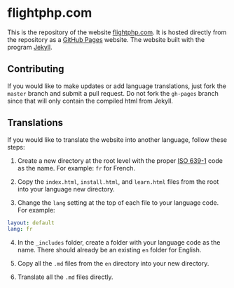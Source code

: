# flightphp.com

This is the repository of the website [flightphp.com](http://flightphp.com).
It is hosted directly from the repository as a [GitHub Pages](https://pages.github.com/) website.
The website built with the program [Jekyll](https://jekyllrb.com/).

## Contributing

If you would like to make updates or add language translations, just fork
the `master` branch and submit a pull request. Do not fork the `gh-pages` branch
since that will only contain the compiled html from Jekyll.

## Translations

If you would like to translate the website into another language, follow these steps:

1. Create a new directory at the root level with the proper [ISO 639-1](http://www.loc.gov/standards/iso639-2/php/code_list.php) code as the name. For example: `fr` for French.

2. Copy the `index.html`, `install.html`, and `learn.html` files from the root into your language new directory.

3. Change the `lang` setting at the top of each file to your language code. For example:

``` yaml
layout: default
lang: fr
```

4. In the `_includes` folder, create a folder with your language code as the name. There should already be an existing `en` folder for English.

5. Copy all the `.md` files from the `en` directory into your new directory.

6. Translate all the `.md` files directly.